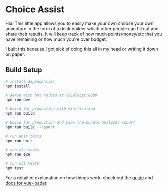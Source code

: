 # Choice Assist

Hia! This little app allows you to easily make your own choose your own adventure in the form of a deck builder which other people can fill out and share their results. It will keep track of how much points/money/etc that you have remaining or how much you're over budget.

I built this because I got sick of doing this all in my head or writing it down on paper.

## Build Setup

``` bash
# install dependencies
npm install

# serve with hot reload at localhost:8080
npm run dev

# build for production with minification
npm run build

# build for production and view the bundle analyzer report
npm run build --report

# run unit tests
npm run unit

# run e2e tests
npm run e2e

# run all tests
npm test
```

For a detailed explanation on how things work, check out the [guide](http://vuejs-templates.github.io/webpack/) and [docs for vue-loader](http://vuejs.github.io/vue-loader).
